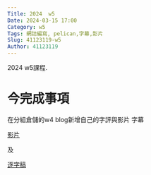 ```yaml
---
Title: 2024  w5
Date: 2024-03-15 17:00
Category: w5
Tags: 網誌編寫, pelican,字幕,影片
Slug: 41123119-w5
Author: 41123119
---
```


2024 w5課程.

<!-- PELICAN_END_SUMMARY -->

# 今完成事項
<p>在分組倉儲的w4 blog新增自己的字評與影片 字幕</p>


<a href="
https://nfuedu-my.sharepoint.com/:v:/g/personal/41123119_nfu_edu_tw/EeGW7m9iY5tJkDUgzzq3fH4B83ETe0vDPqSYLORW6I3B5g?e=58uh5Q">影片</a>

 及 

<a href=" https://nfuedu-my.sharepoint.com/:t:/g/personal/41123119_nfu_edu_tw/EVJQRrVtylVKtuM7_F2ElKABxKFPszDOjyckey4MCZCTjw?e=RFxfP1">逐字稿</a>
 